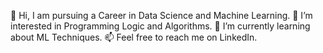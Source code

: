 👋 Hi, I am pursuing a Career in Data Science and Machine Learning. 
👀 I’m interested in Programming Logic and Algorithms. 
🌱 I’m currently learning about ML Techniques. 
📫 Feel free to reach me on LinkedIn. 
